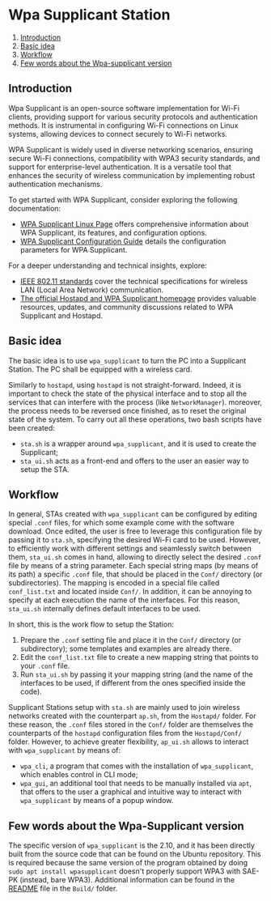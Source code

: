 # Wpa Supplicant Station

1. [Introduction](#introduction)
2. [Basic idea](#basic-idea)
3. [Workflow](#workflow)
4. [Few words about the Wpa-supplicant version](#few-words-about-the-wpa-supplicant-version)

## Introduction

Wpa Supplicant is an open-source software implementation for Wi-Fi clients, providing support for various security protocols and authentication methods. It is instrumental in configuring Wi-Fi connections on Linux systems, allowing devices to connect securely to Wi-Fi networks.

WPA Supplicant is widely used in diverse networking scenarios, ensuring secure Wi-Fi connections, compatibility with WPA3 security standards, and support for enterprise-level authentication. It is a versatile tool that enhances the security of wireless communication by implementing robust authentication mechanisms.

To get started with WPA Supplicant, consider exploring the following documentation:

- [WPA Supplicant Linux Page](https://w1.fi/wpa_supplicant/) offers comprehensive information about WPA Supplicant, its features, and configuration options.
- [WPA Supplicant Configuration Guide](https://w1.fi/cgit/hostap/plain/wpa_supplicant/wpa_supplicant.conf) details the configuration parameters for WPA Supplicant.

For a deeper understanding and technical insights, explore:

- [IEEE 802.11 standards](https://www.ieee802.org/11/) cover the technical specifications for wireless LAN (Local Area Network) communication.
- [The official Hostapd and WPA Supplicant homepage](https://w1.fi/) provides valuable resources, updates, and community discussions related to WPA Supplicant and Hostapd.

## Basic idea

The basic idea is to use `wpa_supplicant` to turn the PC into a Supplicant Station.
The PC shall be equipped with a wireless card.

Similarly to `hostapd`, using `hostapd` is not straight-forward. Indeed, it is important to check the state of the physical interface and to stop all the services that can interfere with the process (like `NetworkManager`).
moreover, the process needs to be reversed once finished, as to reset the original state of the system.
To carry out all these operations, two bash scripts have been created:

- `sta.sh` is a wrapper around `wpa_supplicant`, and it is used to create the Supplicant;
- `sta_ui.sh` acts as a front-end and offers to the user an easier way to setup the STA.

## Workflow

In general, STAs created with `wpa_supplicant` can be configured by editing special `.conf` files, for which some example come with the software download.
Once edited, the user is free to leverage this configuration file by passing it to `sta.sh`, specifying the desired Wi-Fi card to be used.
However, to efficiently work with different settings and seamlessly switch between them, `sta_ui.sh` comes in hand, allowing to directly select the desired `.conf` file by means of a string parameter. Each special string maps (by means of its path) a specific `.conf` file, that should be placed in the `Conf/` directory (or subdirectories). The mapping is encoded in a special file called `conf_list.txt` and located inside `Conf/`.
In addition, it can be annoying to specify at each execution the name of the interfaces. For this reason, `sta_ui.sh` internally defines default interfaces to be used.

In short, this is the work flow to setup the Station:

1. Prepare the `.conf` setting file and place it in the `Conf/` directory (or subdirectory); some templates and examples are already there.
2. Edit the `conf_list.txt` file to create a new mapping string that points to your `.conf` file.
3. Run `sta_ui.sh` by passing it your mapping string (and the name of the interfaces to be used, if different from the ones specified inside the code).

Supplicant Stations setup with `sta.sh` are mainly used to join wireless networks created with the counterpart `ap.sh`, from the `Hostapd/` folder. For these reason, the `.conf` files stored in the `Conf/` folder are themselves the counterparts of the `hostapd` configuration files from the `Hostapd/Conf/` folder. However, to achieve greater flexibility, `ap_ui.sh` allows to interact with `wpa_supplicant` by means of:

- `wpa_cli`, a program that comes with the installation of `wpa_supplicant`, which enables control in CLI mode;
- `wpa_gui`, an additional tool that needs to be manually installed via `apt`, that offers to the user a graphical and intuitive way to interact with `wpa_supplicant` by means of a popup window.

## Few words about the Wpa-Supplicant version

The specific version of `wpa_supplicant` is the 2.10, and it has been directly built from the source code that can be found on the Ubuntu repository. This is required because the same version of the program obtained by doing `sudo apt install wpasupplicant` doesn't properly support WPA3 with SAE-PK (instead, bare WPA3). Additional information can be found in the [README](Build/README.md) file in the `Build/` folder.

